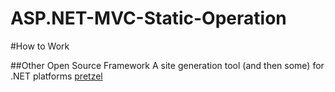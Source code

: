 # ASP.NET-MVC-Static-Operation

#How to Work 




##Other Open Source Framework
A site generation tool (and then some) for .NET platforms
[pretzel](https://github.com/Code52/pretzel)
